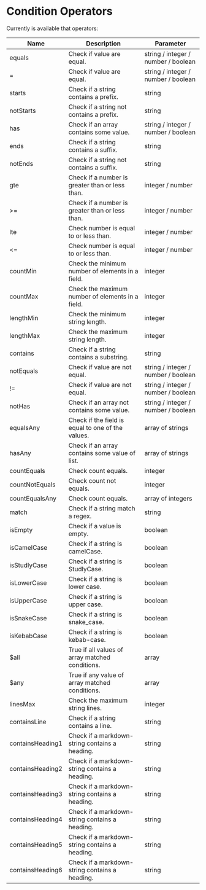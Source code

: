 # Condition Operators

Currently is available that operators:

| Name | Description | Parameter |
|------| ------------ | ----------- |
| equals | Check if value are equal. | string / integer / number / boolean |
| = | Check if value are equal. | string / integer / number / boolean |
| starts | Check if a string contains a prefix. | string |
| notStarts | Check if a string not contains a prefix. | string |
| has | Check if an array contains some value. | string / integer / number / boolean |
| ends | Check if a string contains a suffix. | string |
| notEnds | Check if a string not contains a suffix. | string |
| gte | Check if a number is greater than or less than. | integer / number |
| &gt;= | Check if a number is greater than or less than. | integer / number |
| lte | Check number is equal to or less than. | integer / number |
| &lt;= | Check number is equal to or less than. | integer / number |
| countMin | Check the minimum number of elements in a field. | integer |
| countMax | Check the maximum number of elements in a field. | integer |
| lengthMin | Check the minimum string length. | integer |
| lengthMax | Check the maximum string length. | integer |
| contains | Check if a string contains a substring. | string |
| notEquals | Check if value are not equal. | string / integer / number / boolean |
| != | Check if value are not equal. | string / integer / number / boolean |
| notHas | Check if an array not contains some value. | string / integer / number / boolean |
| equalsAny | Check if the field is equal to one of the values. | array of strings |
| hasAny | Check if an array contains some value of list. | array of strings |
| countEquals | Check count equals. | integer |
| countNotEquals | Check count not equals. | integer |
| countEqualsAny | Check count equals. | array of integers |
| match | Check if a string match a regex. | string |
| isEmpty | Check if a value is empty. | boolean |
| isCamelCase | Check if a string is camelCase. | boolean |
| isStudlyCase | Check if a string is StudlyCase. | boolean |
| isLowerCase | Check if a string is lower case. | boolean |
| isUpperCase | Check if a string is upper case. | boolean |
| isSnakeCase | Check if a string is snake_case. | boolean |
| isKebabCase | Check if a string is kebab-case. | boolean |
| $all | True if all values of array matched conditions. | array |
| $any | True if any value of array matched conditions. | array |
| linesMax | Check the maximum string lines. | integer |
| containsLine | Check if a string contains a line. | string |
| containsHeading1 | Check if a markdown-string contains a heading. | string |
| containsHeading2 | Check if a markdown-string contains a heading. | string |
| containsHeading3 | Check if a markdown-string contains a heading. | string |
| containsHeading4 | Check if a markdown-string contains a heading. | string |
| containsHeading5 | Check if a markdown-string contains a heading. | string |
| containsHeading6 | Check if a markdown-string contains a heading. | string |

